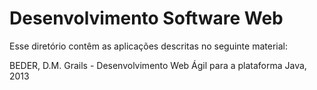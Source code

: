 
Desenvolvimento Software Web
=============================

Esse diretório contêm as aplicações descritas no seguinte material:

BEDER, D.M. Grails - Desenvolvimento Web Ágil para a plataforma Java, 2013
